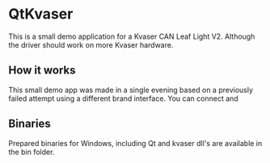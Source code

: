 # QtKvaser
This is a small demo application for a Kvaser CAN Leaf Light V2.
Although the driver should work on more Kvaser hardware.

## How it works
This small demo app was made in a single evening based on a previously failed attempt using a different brand interface.
You can connect and 

## Binaries
Prepared binaries for Windows, including Qt and kvaser dll's are available in the bin folder.